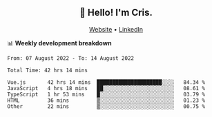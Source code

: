 
<h2 align="center">👋 Hello! I'm Cris.</h2>
<p align="center">
  <a href="https://www.criscunas.dev">Website</a> •
  <a href="https://www.linkedin.com/in/cristophercunas/">LinkedIn</a>
</p>


📊 **Weekly development breakdown**
<!--START_SECTION:waka-->

```text
From: 07 August 2022 - To: 14 August 2022

Total Time: 42 hrs 14 mins

Vue.js       42 hrs 14 mins  █████████████████████░░░░   84.34 %
JavaScript   4 hrs 18 mins   ██░░░░░░░░░░░░░░░░░░░░░░░   08.61 %
TypeScript   1 hr 53 mins    █░░░░░░░░░░░░░░░░░░░░░░░░   03.79 %
HTML         36 mins         ▒░░░░░░░░░░░░░░░░░░░░░░░░   01.23 %
Other        22 mins         ▒░░░░░░░░░░░░░░░░░░░░░░░░   00.75 %
```

<!--END_SECTION:waka-->
